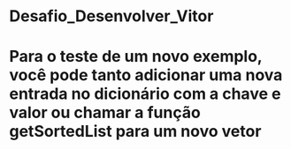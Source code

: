 # Desafio_Desenvolver_Vitor
# Para o teste de um novo exemplo, você pode tanto adicionar uma nova entrada no dicionário com a chave e valor ou chamar a função getSortedList para um novo vetor
